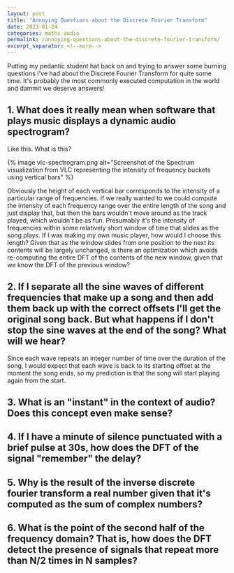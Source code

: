 ```yaml
---
layout: post
title: "Annoying Questions about the Discrete Fourier Transform"
date: 2023-01-24
categories: maths audio
permalink: /annoying-questions-about-the-discrete-fourier-transform/
excerpt_separator: <!--more-->
---
```


Putting my pedantic student hat back on and trying to answer some burning questions I've
had about the Discrete Fourier Transform for quite some time. It's probably the most commonly
executed computation in the world and dammit we deserve answers!

## 1. What does it really mean when software that plays music displays a dynamic audio spectrogram?

Like this. What is this?

{% image vlc-spectrogram.png alt="Screenshot of the Spectrum visualization from VLC representing the intensity of frequency buckets using vertical bars" %}

Obviously the height of each vertical bar corresponds to the intensity of a
particular range of frequencies. If we really wanted to we could compute the
intensity of each frequency range over the entire length of the song and just
display that, but then the bars wouldn't move around as the track played, which
wouldn't be as fun. Presumably it's the intensity of frequencies within some
relatively short window of time that slides as the song plays. If I was making
my own music player, how would I choose this length? Given that as the window
slides from one position to the next its contents will be largely unchanged, is
there an optimization which avoids re-computing the entire DFT of the contents
of the new window, given that we know the DFT of the previous window?

<!--more-->

## 2. If I separate all the sine waves of different frequencies that make up a song and then add them back up with the correct offsets I'll get the original song back. But what happens if I don't stop the sine waves at the end of the song? What will we hear?

Since each wave repeats an integer number of time over the duration of the song,
I would expect that each wave is back to its starting offset at the moment the
song ends, so my prediction is that the song will start playing again from the
start.

## 3. What is an "instant" in the context of audio? Does this concept even make sense?

## 4. If I have a minute of silence punctuated with a brief pulse at 30s, how does the DFT of the signal "remember" the delay?

## 5. Why is the result of the inverse discrete fourier transform a real number given that it's computed as the sum of complex numbers?

## 6. What is the point of the second half of the frequency domain? That is, how does the DFT detect the presence of signals that repeat more than N/2 times in N samples?
